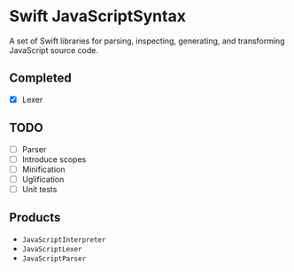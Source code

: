 # Swift JavaScriptSyntax

A set of Swift libraries for parsing, inspecting, generating, and transforming JavaScript source code. 

## Completed

- [x] Lexer

## TODO

- [ ] Parser
- [ ] Introduce scopes
- [ ] Minification
- [ ] Uglification
- [ ] Unit tests

## Products

- `JavaScriptInterpreter`
- `JavaScriptLexer`
- `JavaScriptParser`